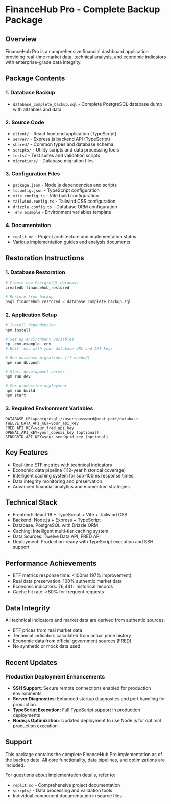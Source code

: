 # FinanceHub Pro - Complete Backup Package

## Overview
FinanceHub Pro is a comprehensive financial dashboard application providing real-time market data, technical analysis, and economic indicators with enterprise-grade data integrity.

## Package Contents

### 1. Database Backup
- `database_complete_backup.sql` - Complete PostgreSQL database dump with all tables and data

### 2. Source Code
- `client/` - React frontend application (TypeScript)
- `server/` - Express.js backend API (TypeScript)
- `shared/` - Common types and database schema
- `scripts/` - Utility scripts and data processing tools
- `tests/` - Test suites and validation scripts
- `migrations/` - Database migration files

### 3. Configuration Files
- `package.json` - Node.js dependencies and scripts
- `tsconfig.json` - TypeScript configuration
- `vite.config.ts` - Vite build configuration
- `tailwind.config.ts` - Tailwind CSS configuration
- `drizzle.config.ts` - Database ORM configuration
- `.env.example` - Environment variables template

### 4. Documentation
- `replit.md` - Project architecture and implementation status
- Various implementation guides and analysis documents

## Restoration Instructions

### 1. Database Restoration
```bash
# Create new PostgreSQL database
createdb financehub_restored

# Restore from backup
psql financehub_restored < database_complete_backup.sql
```

### 2. Application Setup
```bash
# Install dependencies
npm install

# Set up environment variables
cp .env.example .env
# Edit .env with your database URL and API keys

# Run database migrations (if needed)
npm run db:push

# Start development server
npm run dev

# For production deployment
npm run build
npm start
```

### 3. Required Environment Variables
```
DATABASE_URL=postgresql://user:password@host:port/database
TWELVE_DATA_API_KEY=your_api_key
FRED_API_KEY=your_fred_api_key
OPENAI_API_KEY=your_openai_key (optional)
SENDGRID_API_KEY=your_sendgrid_key (optional)
```

## Key Features
- Real-time ETF metrics with technical indicators
- Economic data pipeline (112-year historical coverage)
- Intelligent caching system for sub-100ms response times
- Data integrity monitoring and preservation
- Advanced financial analytics and momentum strategies

## Technical Stack
- Frontend: React 18 + TypeScript + Vite + Tailwind CSS
- Backend: Node.js + Express + TypeScript
- Database: PostgreSQL with Drizzle ORM
- Caching: Intelligent multi-tier caching system
- Data Sources: Twelve Data API, FRED API
- Deployment: Production-ready with TypeScript execution and SSH support

## Performance Achievements
- ETF metrics response time: <100ms (97% improvement)
- Real data preservation: 100% authentic market data
- Economic indicators: 76,441+ historical records
- Cache hit rate: >80% for frequent requests

## Data Integrity
All technical indicators and market data are derived from authentic sources:
- ETF prices from real market data
- Technical indicators calculated from actual price history
- Economic data from official government sources (FRED)
- No synthetic or mock data used

## Recent Updates
### Production Deployment Enhancements
- **SSH Support**: Secure remote connections enabled for production environments
- **Server Diagnostics**: Enhanced startup diagnostics and port handling for production
- **TypeScript Execution**: Full TypeScript support in production deployments
- **Node.js Optimization**: Updated deployment to use Node.js for optimal production execution

## Support
This package contains the complete FinanceHub Pro implementation as of the backup date.
All core functionality, data pipelines, and optimizations are included.

For questions about implementation details, refer to:
- `replit.md` - Comprehensive project documentation
- `scripts/` - Data processing and validation tools
- Individual component documentation in source files
